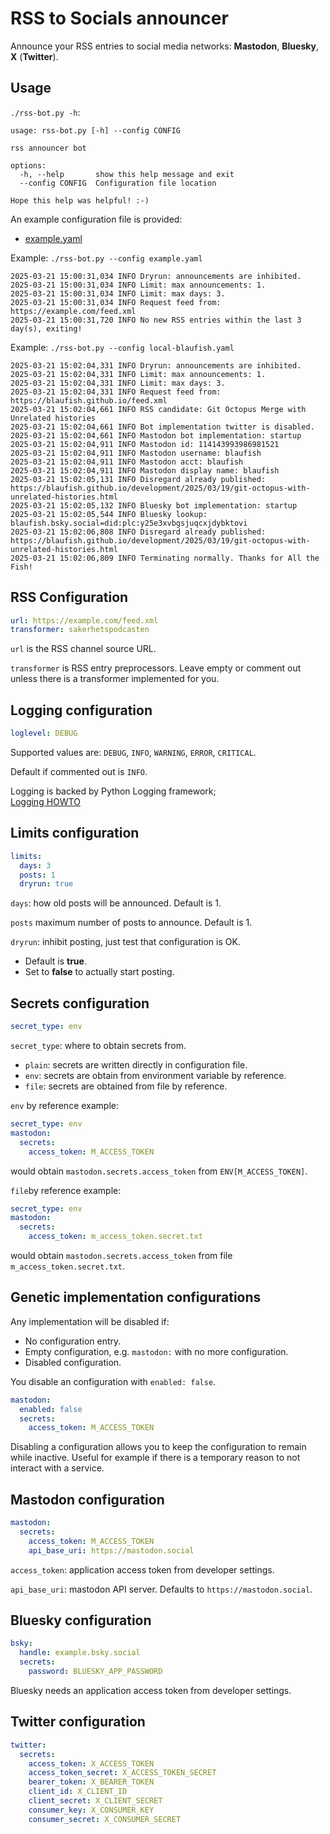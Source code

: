 # RSS to Socials announcer

Announce your RSS entries to social media networks:
**Mastodon**, **Bluesky**, **X** (**Twitter**).

## Usage

`./rss-bot.py -h`:

``` plain
usage: rss-bot.py [-h] --config CONFIG

rss announcer bot

options:
  -h, --help       show this help message and exit
  --config CONFIG  Configuration file location

Hope this help was helpful! :-)
```

An example configuration file is provided:
* [example.yaml](example.yaml)

Example: `./rss-bot.py --config example.yaml`

``` plain
2025-03-21 15:00:31,034 INFO Dryrun: announcements are inhibited.
2025-03-21 15:00:31,034 INFO Limit: max announcements: 1.
2025-03-21 15:00:31,034 INFO Limit: max days: 3.
2025-03-21 15:00:31,034 INFO Request feed from: https://example.com/feed.xml
2025-03-21 15:00:31,720 INFO No new RSS entries within the last 3 day(s), exiting!
```

Example: `./rss-bot.py --config local-blaufish.yaml`

``` plain
2025-03-21 15:02:04,331 INFO Dryrun: announcements are inhibited.
2025-03-21 15:02:04,331 INFO Limit: max announcements: 1.
2025-03-21 15:02:04,331 INFO Limit: max days: 3.
2025-03-21 15:02:04,331 INFO Request feed from: https://blaufish.github.io/feed.xml
2025-03-21 15:02:04,661 INFO RSS candidate: Git Octopus Merge with Unrelated histories
2025-03-21 15:02:04,661 INFO Bot implementation twitter is disabled.
2025-03-21 15:02:04,661 INFO Mastodon bot implementation: startup
2025-03-21 15:02:04,911 INFO Mastodon id: 114143993986981521
2025-03-21 15:02:04,911 INFO Mastodon username: blaufish
2025-03-21 15:02:04,911 INFO Mastodon acct: blaufish
2025-03-21 15:02:04,911 INFO Mastodon display name: blaufish
2025-03-21 15:02:05,131 INFO Disregard already published: https://blaufish.github.io/development/2025/03/19/git-octopus-with-unrelated-histories.html
2025-03-21 15:02:05,132 INFO Bluesky bot implementation: startup
2025-03-21 15:02:05,544 INFO Bluesky lookup: blaufish.bsky.social=did:plc:y25e3xvbgsjuqcxjdybktovi
2025-03-21 15:02:06,808 INFO Disregard already published: https://blaufish.github.io/development/2025/03/19/git-octopus-with-unrelated-histories.html
2025-03-21 15:02:06,809 INFO Terminating normally. Thanks for All the Fish!
```

## RSS Configuration

``` yaml
url: https://example.com/feed.xml
transformer: sakerhetspodcasten
```

`url` is the RSS channel source URL. 

`transformer` is RSS entry preprocessors.
Leave empty or comment out unless there is a transformer implemented for you.

## Logging configuration

``` yaml
loglevel: DEBUG
```

Supported values are:
 `DEBUG`, 
 `INFO`,
 `WARNING`,
 `ERROR`,
 `CRITICAL`.

Default if commented out is `INFO`.

Logging is backed by Python Logging framework; \
[Logging HOWTO](https://docs.python.org/3/howto/logging.html)

## Limits configuration

``` yaml
limits:
  days: 3
  posts: 1
  dryrun: true
```

`days`: how old posts will be announced. Default is 1.

`posts` maximum number of posts to announce. Default is 1.

`dryrun`: inhibit posting, just test that configuration is OK.

* Default is **true**.
* Set to **false** to actually start posting.

## Secrets configuration

``` yaml
secret_type: env
```

`secret_type`: where to obtain secrets from.
 
* `plain`: secrets are written directly in configuration file.
* `env`: secrets are obtain from environment variable by reference.
* `file`: secrets are obtained from file by reference.


`env` by reference example:

``` yaml
secret_type: env
mastodon:
  secrets:
    access_token: M_ACCESS_TOKEN
```

would obtain `mastodon.secrets.access_token` from `ENV[M_ACCESS_TOKEN]`.

`file`by reference example:

``` yaml
secret_type: env
mastodon:
  secrets:
    access_token: m_access_token.secret.txt
```

would obtain `mastodon.secrets.access_token` from file `m_access_token.secret.txt`.

## Genetic implementation configurations

Any implementation will be disabled if:

* No configuration entry.
* Empty configuration, e.g. `mastodon:` with no more configuration.
* Disabled configuration.

You disable an configuration with `enabled: false`.

``` yaml
mastodon:
  enabled: false
  secrets:
    access_token: M_ACCESS_TOKEN
```

Disabling a configuration allows you to keep the configuration to
remain while inactive.
Useful for example if there is a temporary reason to not interact
with a service.

## Mastodon configuration

``` yaml
mastodon:
  secrets:
    access_token: M_ACCESS_TOKEN
    api_base_uri: https://mastodon.social
```

`access_token`: application access token from developer settings.

`api_base_uri`: mastodon API server. 
Defaults to `https://mastodon.social`.

## Bluesky configuration

``` yaml
bsky:
  handle: example.bsky.social
  secrets:
    password: BLUESKY_APP_PASSWORD
```

Bluesky needs an application access token from developer settings.

## Twitter configuration

``` yaml
twitter:
  secrets:
    access_token: X_ACCESS_TOKEN
    access_token_secret: X_ACCESS_TOKEN_SECRET
    bearer_token: X_BEARER_TOKEN
    client_id: X_CLIENT_ID
    client_secret: X_CLIENT_SECRET
    consumer_key: X_CONSUMER_KEY
    consumer_secret: X_CONSUMER_SECRET
```
